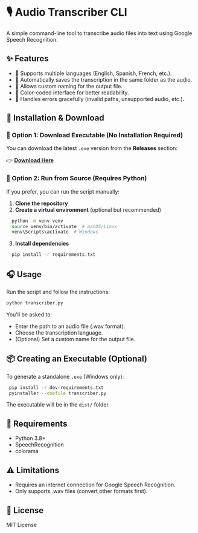 # 🎙️ Audio Transcriber CLI

A simple command-line tool to transcribe audio files into text using Google Speech Recognition.

## ✨ Features
- 🔹 Supports multiple languages (English, Spanish, French, etc.).
- 🔹 Automatically saves the transcription in the same folder as the audio.
- 🔹 Allows custom naming for the output file.
- 🔹 Color-coded interface for better readability.
- 🔹 Handles errors gracefully (invalid paths, unsupported audio, etc.).

## 🚀 Installation & Download

### 🔹 Option 1: Download Executable (No Installation Required)
You can download the latest `.exe` version from the **Releases** section:

👉 **[Download Here](https://github.com/havuh/AudioTranscriberCLI/releases/latest)**

### 🔹 Option 2: Run from Source (Requires Python)
If you prefer, you can run the script manually:

1. **Clone the repository**  
2. **Create a virtual environment** (optional but recommended)
  ```sh
    python -m venv venv
    source venv/bin/activate  # macOS/Linux
    venv\Scripts\activate  # Windows
   ```
3. **Install dependencies** 
  ```sh
    pip install -r requirements.txt
   ```
## 🎧 Usage
Run the script and follow the instructions:
   ```sh 
   python transcriber.py
   ```
You'll be asked to:

* Enter the path to an audio file (.wav format).
* Choose the transcription language.
* (Optional) Set a custom name for the output file.

## 📦 Creating an Executable (Optional)
To generate a standalone `.exe` (Windows only):
   ```sh
    pip install -r dev-requirements.txt
    pyinstaller --onefile transcriber.py
   ```
The executable will be in the `dist/` folder.

## 📝 Requirements
* Python 3.8+
* SpeechRecognition
* colorama

## ⚠️ Limitations
* Requires an internet connection for Google Speech Recognition.
* Only supports .wav files (convert other formats first).

## 📄 License
MIT License

